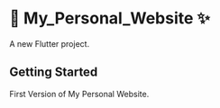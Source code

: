 # :dizzy: My_Personal_Website :sparkles:

A new Flutter project.

## Getting Started

First Version of My Personal Website.
